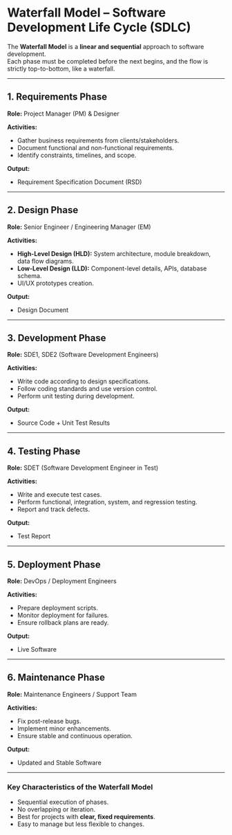 # Waterfall Model – Software Development Life Cycle (SDLC)

The **Waterfall Model** is a **linear and sequential** approach to software development.  
Each phase must be completed before the next begins, and the flow is strictly top-to-bottom, like a waterfall.

---

## 1. Requirements Phase

**Role:** Project Manager (PM) & Designer

**Activities:**

- Gather business requirements from clients/stakeholders.
- Document functional and non-functional requirements.
- Identify constraints, timelines, and scope.

**Output:**

- Requirement Specification Document (RSD)

---

## 2. Design Phase

**Role:** Senior Engineer / Engineering Manager (EM)

**Activities:**

- **High-Level Design (HLD):** System architecture, module breakdown, data flow diagrams.
- **Low-Level Design (LLD):** Component-level details, APIs, database schema.
- UI/UX prototypes creation.

**Output:**

- Design Document

---

## 3. Development Phase

**Role:** SDE1, SDE2 (Software Development Engineers)

**Activities:**

- Write code according to design specifications.
- Follow coding standards and use version control.
- Perform unit testing during development.

**Output:**

- Source Code + Unit Test Results

---

## 4. Testing Phase

**Role:** SDET (Software Development Engineer in Test)

**Activities:**

- Write and execute test cases.
- Perform functional, integration, system, and regression testing.
- Report and track defects.

**Output:**

- Test Report

---

## 5. Deployment Phase

**Role:** DevOps / Deployment Engineers

**Activities:**

- Prepare deployment scripts.
- Monitor deployment for failures.
- Ensure rollback plans are ready.

**Output:**

- Live Software

---

## 6. Maintenance Phase

**Role:** Maintenance Engineers / Support Team

**Activities:**

- Fix post-release bugs.
- Implement minor enhancements.
- Ensure stable and continuous operation.

**Output:**

- Updated and Stable Software

---

### Key Characteristics of the Waterfall Model

- Sequential execution of phases.
- No overlapping or iteration.
- Best for projects with **clear, fixed requirements**.
- Easy to manage but less flexible to changes.
